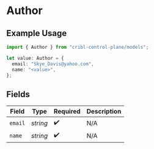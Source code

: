 # Author

## Example Usage

```typescript
import { Author } from "cribl-control-plane/models";

let value: Author = {
  email: "Skye_Davis@yahoo.com",
  name: "<value>",
};
```

## Fields

| Field              | Type               | Required           | Description        |
| ------------------ | ------------------ | ------------------ | ------------------ |
| `email`            | *string*           | :heavy_check_mark: | N/A                |
| `name`             | *string*           | :heavy_check_mark: | N/A                |